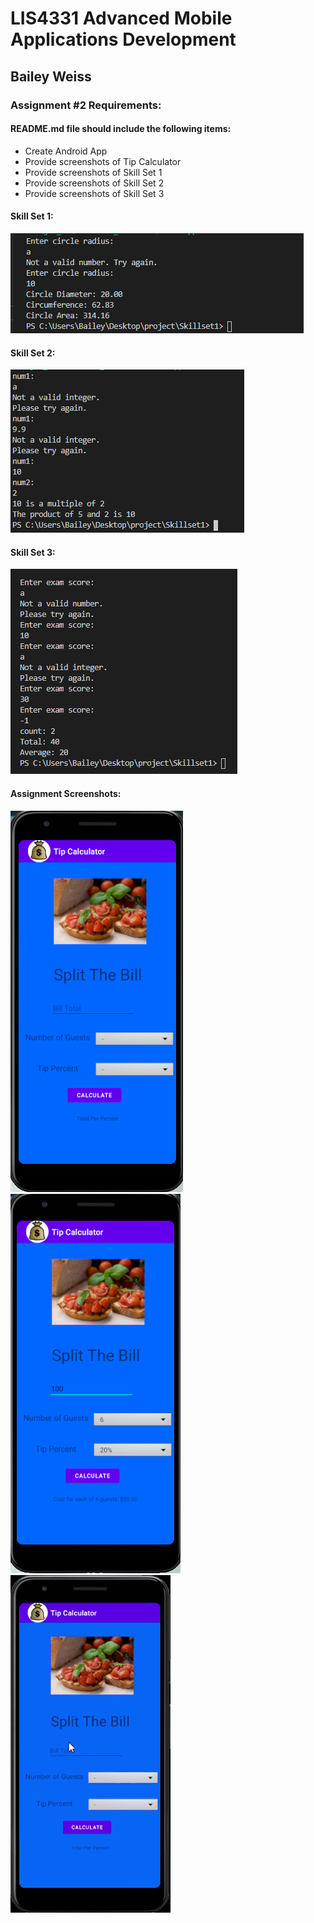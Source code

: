 # LIS4331 Advanced Mobile Applications Development

## Bailey Weiss

### Assignment #2 Requirements:

#### README.md file should include the following items:
- Create Android App 
- Provide screenshots of Tip Calculator 
- Provide screenshots of Skill Set 1 
- Provide screenshots of Skill Set 2 
- Provide screenshots of Skill Set 3 

#### Skill Set 1:
![SS1](img/skillset1.png)

#### Skill Set 2:
![SS2](img/skillset2.png)

#### Skill Set 3:
![SS3](img/skillset3.png)

#### Assignment Screenshots:
![Android Studio Installation Screenshot](img/before.png)
![Android Studio Installation Screenshot](img/after.png)
![Android Studio Installation Screenshot](img/video.gif)
